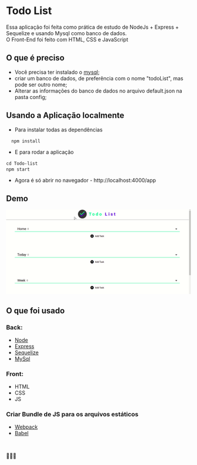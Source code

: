 # Todo List

Essa aplicação foi feita como prática de estudo de NodeJs + Express + Sequelize e usando Mysql como banco de dados.</br>
O Front-End foi feito com HTML, CSS e JavaScript</br>

## O que é preciso

- Você precisa ter instalado o [mysql](https://www.mysql.com/);
- criar um banco de dados, de preferência com o nome "todoList", mas pode ser outro nome;
- Alterar as informações do banco de dados no arquivo default.json na pasta config;

## Usando a Aplicação localmente

- Para instalar todas as dependências

```unix
  npm install
```

- E para rodar a aplicação

```unix
cd Todo-list
npm start
```

- Agora é só abrir no navegador - http://localhost:4000/app

## Demo

![todoList](./demo/demo.gif)

## O que foi usado

### Back:

- [Node](https://nodejs.org/en/)
- [Express](https://expressjs.com/)
- [Sequelize](https://sequelize.org/)
- [MySql](https://www.mysql.com/)

### Front:

- HTML
- CSS
- JS

### Criar Bundle de JS para os arquivos estáticos

- [Webpack](https://webpack.js.org/)
- [Babel](https://babeljs.io/)

</br>

🚀🚀🚀
